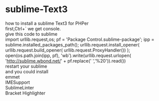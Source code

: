 # sublime-Text3
how to install a sublime Text3 for PHPer
<br />first,Ctrl+`  we get console.
<br />give this code to sublime
<br />import urllib.request,os; pf = 'Package Control.sublime-package'; ipp = sublime.installed_packages_path(); urllib.request.install_opener( urllib.request.build_opener( urllib.request.ProxyHandler()) ); open(os.path.join(ipp, pf), 'wb').write(urllib.request.urlopen( 'http://sublime.wbond.net/' + pf.replace(' ','%20')).read())
<br />restart your sublime
<br />and you could install
<br />emmet
<br />IMESupport
<br />SublimeLinter
<br />Bracket Highlighter
